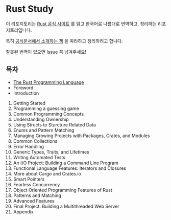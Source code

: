 # Rust Study 

이 리포지토리는 [Rust 공식 사이트](https://www.rust-lang.org/learn) 를 읽고 한국어로 나름대로 번역하고, 정리하는 리포지토리입니다. 

특히 [공식문서에서 소개하는 책](https://doc.rust-lang.org/book/) 을 따라하고 정리하려고 합니다. 

잘못된 번역이 있으면 Issue 꼭 남겨주세요!


## 목차
- [The Rust Programming Language](./Chapter/TheRust.md)
- Foreword
- Introduction
1. Getting Started
2. Programming a guessing game
3. Common Programming Concepts
4. Understanding Ownership
5. Using Structs to Sturcture Related Data
6. Enums and Pattern Matching
7. Managing Growing Projects with Packages, Crates, and Modules
8. Common Collections
9. Error Handling
10. Generic Types, Traits, and Lifetimes
11. Writing Automated Tests
12. An I/O Project: Building a Command Line Program
13. Functional Language Features: Iterators and Closures
14. More about Cargo and Crates.io
15. Smart Pointers
16. Fearless Concurrency
17. Object Oriented Programming Features of Rust
18. Patterns and Matching
19. Advanced Features
20. Final Project: Building a Multithreaded Web Server
21. Appendix